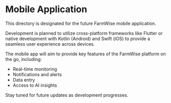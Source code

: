 # Mobile Application

This directory is designated for the future FarmWise mobile application.

Development is planned to utilize cross-platform frameworks like Flutter or native development with Kotlin (Android) and Swift (iOS) to provide a seamless user experience across devices.

The mobile app will aim to provide key features of the FarmWise platform on the go, including:
- Real-time monitoring
- Notifications and alerts
- Data entry
- Access to AI insights

Stay tuned for future updates as development progresses. 